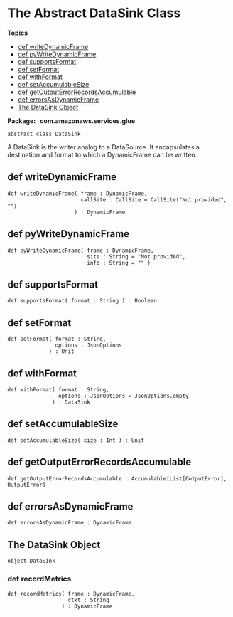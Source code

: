 # The Abstract DataSink Class<a name="glue-etl-scala-apis-glue-datasink-class"></a>

**Topics**
+ [def writeDynamicFrame](#glue-etl-scala-apis-glue-datasink-class-defs-writeDynamicFrame)
+ [def pyWriteDynamicFrame](#glue-etl-scala-apis-glue-datasink-class-defs-pyWriteDynamicFrame)
+ [def supportsFormat](#glue-etl-scala-apis-glue-datasink-class-defs-supportsFormat)
+ [def setFormat](#glue-etl-scala-apis-glue-datasink-class-defs-setFormat)
+ [def withFormat](#glue-etl-scala-apis-glue-datasink-class-defs-withFormat)
+ [def setAccumulableSize](#glue-etl-scala-apis-glue-datasink-class-defs-setAccumulableSize)
+ [def getOutputErrorRecordsAccumulable](#glue-etl-scala-apis-glue-datasink-class-defs-getOutputErrorRecordsAccumulable)
+ [def errorsAsDynamicFrame](#glue-etl-scala-apis-glue-datasink-class-defs-errorsAsDynamicFrame)
+ [The DataSink Object](#glue-etl-scala-apis-glue-datasink-object)

**Package:   com\.amazonaws\.services\.glue**

```
abstract class DataSink
```

A DataSink is the writer analog to a DataSource\. It encapsulates a destination and format to which a DynamicFrame can be written\.

## def writeDynamicFrame<a name="glue-etl-scala-apis-glue-datasink-class-defs-writeDynamicFrame"></a>

```
def writeDynamicFrame( frame : DynamicFrame,
                       callSite : CallSite = CallSite("Not provided", "")
                     ) : DynamicFrame
```

## def pyWriteDynamicFrame<a name="glue-etl-scala-apis-glue-datasink-class-defs-pyWriteDynamicFrame"></a>

```
def pyWriteDynamicFrame( frame : DynamicFrame,
                         site : String = "Not provided",
                         info : String = "" )
```

## def supportsFormat<a name="glue-etl-scala-apis-glue-datasink-class-defs-supportsFormat"></a>

```
def supportsFormat( format : String ) : Boolean
```

## def setFormat<a name="glue-etl-scala-apis-glue-datasink-class-defs-setFormat"></a>

```
def setFormat( format : String,
               options : JsonOptions
             ) : Unit
```

## def withFormat<a name="glue-etl-scala-apis-glue-datasink-class-defs-withFormat"></a>

```
def withFormat( format : String,
                options : JsonOptions = JsonOptions.empty
              ) : DataSink
```

## def setAccumulableSize<a name="glue-etl-scala-apis-glue-datasink-class-defs-setAccumulableSize"></a>

```
def setAccumulableSize( size : Int ) : Unit
```

## def getOutputErrorRecordsAccumulable<a name="glue-etl-scala-apis-glue-datasink-class-defs-getOutputErrorRecordsAccumulable"></a>

```
def getOutputErrorRecordsAccumulable : Accumulable[List[OutputError], OutputError]
```

## def errorsAsDynamicFrame<a name="glue-etl-scala-apis-glue-datasink-class-defs-errorsAsDynamicFrame"></a>

```
def errorsAsDynamicFrame : DynamicFrame
```

## The DataSink Object<a name="glue-etl-scala-apis-glue-datasink-object"></a>

```
object DataSink
```

### def recordMetrics<a name="glue-etl-scala-apis-glue-datasink-object-defs-recordMetrics"></a>

```
def recordMetrics( frame : DynamicFrame,
                   ctxt : String
                 ) : DynamicFrame
```